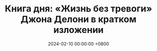 ---
title: "Книга дня: «Жизнь без тревоги» Джона Делони в кратком изложении"
description: >-
  Узнайте, как победить тревогу с книгой Джона Делони "Жизнь без тревоги"! Практичные советы и духовные практики для внутреннего покоя ждут вас.
date: 2024-02-10 00:00:00 +0800
categories: [Мышление, Конспекты-книг]
tags:
  [
    жизнь-без-тревоги,
    джон-делони,
    управление-тревогой,
    снижение-стресса,
    осознанность,
    ментальное-здоровье,
    личностный-рост,
    устойчивость,
    внутренний-покой,
    преодоление-страха,
    эмоциональный-интеллект,
    духовность,
    забота-о-себе,
    позитивное-мышление,
    психологическое-здоровье,
    релаксация
  ]
image: 
alt: Книга Жизнь без тревоги Джона Делони
fallback:
  - 
  - 
---